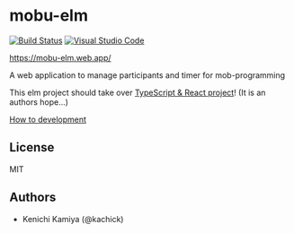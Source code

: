 # mobu-elm

[![Build Status](https://github.com/kachick/mobu-elm/actions/workflows/test.yml/badge.svg?branch=main)](https://github.com/kachick/mobu-elm/actions/workflows/ci.yml/?branch=main)
[![Visual Studio Code](https://img.shields.io/badge/Visual%20Studio%20Code-0078d7.svg?style=for-the-badge&logo=visual-studio-code&logoColor=white)](https://github.dev/kachick/mobu-elm)

https://mobu-elm.web.app/

A web application to manage participants and timer for mob-programming

This elm project should take over [TypeScript & React project](https://github.com/mobu-of-the-world/mobu)! (It is an authors hope...)

[How to development](CONTRIBUTING.md)

## License

MIT

## Authors

- Kenichi Kamiya (@kachick)
